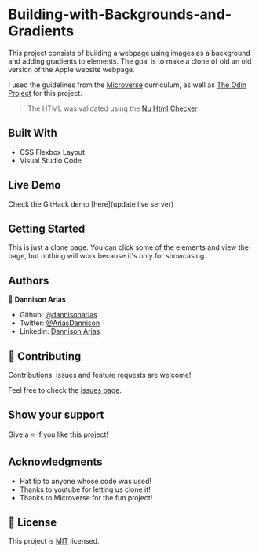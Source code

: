 # Building-with-Backgrounds-and-Gradients
This project consists of building a webpage using images as a background and adding gradients to elements. The goal is to make a clone of old an old version of the Apple website webpage.

I used the guidelines from the [Microverse](https://www.microverse.org) curriculum, as well as [The Odin Project](https://www.theodinproject.com/) for this project.

> The HTML was validated using the [Nu Html Checker](https://validator.w3.org/nu/#textarea)

## Built With
- CSS Flexbox Layout
- Visual Studio Code

## Live Demo

Check the GitHack demo [here](update live server)

## Getting Started

This is just a clone page. You can click some of the elements and view the page, but nothing will work because it's only for showcasing.

## Authors

👤 **Dannison Arias**

- Github: [@dannisonarias](https://github.com/dannisonarias)
- Twitter: [@AriasDannison](https://twitter.com/AriasDannison)
- Linkedin: [Dannison Arias](https://www.linkedin.com/in/dannison-arias-777919190/)

## 🤝 Contributing

Contributions, issues and feature requests are welcome!

Feel free to check the [issues page](https://github.com/dannisonarias/Building-with-Backgrounds-and-Gradients/issues).

## Show your support

Give a ⭐️ if you like this project!

## Acknowledgments

- Hat tip to anyone whose code was used!
- Thanks to youtube for letting us clone it!
- Thanks to Microverse for the fun project!

## 📝 License

This project is [MIT](https://opensource.org/licenses/MIT) licensed.
